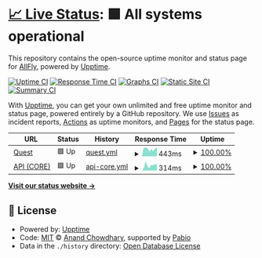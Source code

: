 # [📈 Live Status](https://status.quest.qa.allfly.io): <!--live status--> **🟩 All systems operational**

This repository contains the open-source uptime monitor and status page for [AllFly](allfly.io), powered by [Upptime](https://github.com/upptime/upptime).

[![Uptime CI](https://github.com/travelallfly/platform-upptime-qa/workflows/Uptime%20CI/badge.svg)](https://github.com/travelallfly/platform-upptime-qa/actions?query=workflow%3A%22Uptime+CI%22)
[![Response Time CI](https://github.com/travelallfly/platform-upptime-qa/workflows/Response%20Time%20CI/badge.svg)](https://github.com/travelallfly/platform-upptime-qa/actions?query=workflow%3A%22Response+Time+CI%22)
[![Graphs CI](https://github.com/travelallfly/platform-upptime-qa/workflows/Graphs%20CI/badge.svg)](https://github.com/travelallfly/platform-upptime-qa/actions?query=workflow%3A%22Graphs+CI%22)
[![Static Site CI](https://github.com/travelallfly/platform-upptime-qa/workflows/Static%20Site%20CI/badge.svg)](https://github.com/travelallfly/platform-upptime-qa/actions?query=workflow%3A%22Static+Site+CI%22)
[![Summary CI](https://github.com/travelallfly/platform-upptime-qa/workflows/Summary%20CI/badge.svg)](https://github.com/travelallfly/platform-upptime-qa/actions?query=workflow%3A%22Summary+CI%22)

With [Upptime](https://upptime.js.org), you can get your own unlimited and free uptime monitor and status page, powered entirely by a GitHub repository. We use [Issues](https://github.com/travelallfly/platform-upptime-qa/issues) as incident reports, [Actions](https://github.com/travelallfly/platform-upptime-qa/actions) as uptime monitors, and [Pages](https://status.quest.qa.allfly.io) for the status page.

<!--start: status pages-->
<!-- This summary is generated by Upptime (https://github.com/upptime/upptime) -->
<!-- Do not edit this manually, your changes will be overwritten -->
<!-- prettier-ignore -->
| URL | Status | History | Response Time | Uptime |
| --- | ------ | ------- | ------------- | ------ |
| <img alt="" src="https://icons.duckduckgo.com/ip3/quest.qa.allfly.io.ico" height="13"> [Quest](https://quest.qa.allfly.io) | 🟩 Up | [quest.yml](https://github.com/travelallfly/platform-upptime-qa/commits/HEAD/history/quest.yml) | <details><summary><img alt="Response time graph" src="./graphs/quest/response-time-week.png" height="20"> 443ms</summary><br><a href="https://status.quest.qa.allfly.io/history/quest"><img alt="Response time 463" src="https://img.shields.io/endpoint?url=https%3A%2F%2Fraw.githubusercontent.com%2Ftravelallfly%2Fplatform-upptime-qa%2FHEAD%2Fapi%2Fquest%2Fresponse-time.json"></a><br><a href="https://status.quest.qa.allfly.io/history/quest"><img alt="24-hour response time 541" src="https://img.shields.io/endpoint?url=https%3A%2F%2Fraw.githubusercontent.com%2Ftravelallfly%2Fplatform-upptime-qa%2FHEAD%2Fapi%2Fquest%2Fresponse-time-day.json"></a><br><a href="https://status.quest.qa.allfly.io/history/quest"><img alt="7-day response time 443" src="https://img.shields.io/endpoint?url=https%3A%2F%2Fraw.githubusercontent.com%2Ftravelallfly%2Fplatform-upptime-qa%2FHEAD%2Fapi%2Fquest%2Fresponse-time-week.json"></a><br><a href="https://status.quest.qa.allfly.io/history/quest"><img alt="30-day response time 463" src="https://img.shields.io/endpoint?url=https%3A%2F%2Fraw.githubusercontent.com%2Ftravelallfly%2Fplatform-upptime-qa%2FHEAD%2Fapi%2Fquest%2Fresponse-time-month.json"></a><br><a href="https://status.quest.qa.allfly.io/history/quest"><img alt="1-year response time 463" src="https://img.shields.io/endpoint?url=https%3A%2F%2Fraw.githubusercontent.com%2Ftravelallfly%2Fplatform-upptime-qa%2FHEAD%2Fapi%2Fquest%2Fresponse-time-year.json"></a></details> | <details><summary><a href="https://status.quest.qa.allfly.io/history/quest">100.00%</a></summary><a href="https://status.quest.qa.allfly.io/history/quest"><img alt="All-time uptime 99.97%" src="https://img.shields.io/endpoint?url=https%3A%2F%2Fraw.githubusercontent.com%2Ftravelallfly%2Fplatform-upptime-qa%2FHEAD%2Fapi%2Fquest%2Fuptime.json"></a><br><a href="https://status.quest.qa.allfly.io/history/quest"><img alt="24-hour uptime 100.00%" src="https://img.shields.io/endpoint?url=https%3A%2F%2Fraw.githubusercontent.com%2Ftravelallfly%2Fplatform-upptime-qa%2FHEAD%2Fapi%2Fquest%2Fuptime-day.json"></a><br><a href="https://status.quest.qa.allfly.io/history/quest"><img alt="7-day uptime 100.00%" src="https://img.shields.io/endpoint?url=https%3A%2F%2Fraw.githubusercontent.com%2Ftravelallfly%2Fplatform-upptime-qa%2FHEAD%2Fapi%2Fquest%2Fuptime-week.json"></a><br><a href="https://status.quest.qa.allfly.io/history/quest"><img alt="30-day uptime 99.97%" src="https://img.shields.io/endpoint?url=https%3A%2F%2Fraw.githubusercontent.com%2Ftravelallfly%2Fplatform-upptime-qa%2FHEAD%2Fapi%2Fquest%2Fuptime-month.json"></a><br><a href="https://status.quest.qa.allfly.io/history/quest"><img alt="1-year uptime 99.97%" src="https://img.shields.io/endpoint?url=https%3A%2F%2Fraw.githubusercontent.com%2Ftravelallfly%2Fplatform-upptime-qa%2FHEAD%2Fapi%2Fquest%2Fuptime-year.json"></a></details>
| <img alt="" src="https://icons.duckduckgo.com/ip3/api.quest.qa.allfly.io.ico" height="13"> [API (CORE)](https://api.quest.qa.allfly.io/info) | 🟩 Up | [api-core.yml](https://github.com/travelallfly/platform-upptime-qa/commits/HEAD/history/api-core.yml) | <details><summary><img alt="Response time graph" src="./graphs/api-core/response-time-week.png" height="20"> 314ms</summary><br><a href="https://status.quest.qa.allfly.io/history/api-core"><img alt="Response time 284" src="https://img.shields.io/endpoint?url=https%3A%2F%2Fraw.githubusercontent.com%2Ftravelallfly%2Fplatform-upptime-qa%2FHEAD%2Fapi%2Fapi-core%2Fresponse-time.json"></a><br><a href="https://status.quest.qa.allfly.io/history/api-core"><img alt="24-hour response time 418" src="https://img.shields.io/endpoint?url=https%3A%2F%2Fraw.githubusercontent.com%2Ftravelallfly%2Fplatform-upptime-qa%2FHEAD%2Fapi%2Fapi-core%2Fresponse-time-day.json"></a><br><a href="https://status.quest.qa.allfly.io/history/api-core"><img alt="7-day response time 314" src="https://img.shields.io/endpoint?url=https%3A%2F%2Fraw.githubusercontent.com%2Ftravelallfly%2Fplatform-upptime-qa%2FHEAD%2Fapi%2Fapi-core%2Fresponse-time-week.json"></a><br><a href="https://status.quest.qa.allfly.io/history/api-core"><img alt="30-day response time 284" src="https://img.shields.io/endpoint?url=https%3A%2F%2Fraw.githubusercontent.com%2Ftravelallfly%2Fplatform-upptime-qa%2FHEAD%2Fapi%2Fapi-core%2Fresponse-time-month.json"></a><br><a href="https://status.quest.qa.allfly.io/history/api-core"><img alt="1-year response time 284" src="https://img.shields.io/endpoint?url=https%3A%2F%2Fraw.githubusercontent.com%2Ftravelallfly%2Fplatform-upptime-qa%2FHEAD%2Fapi%2Fapi-core%2Fresponse-time-year.json"></a></details> | <details><summary><a href="https://status.quest.qa.allfly.io/history/api-core">100.00%</a></summary><a href="https://status.quest.qa.allfly.io/history/api-core"><img alt="All-time uptime 99.98%" src="https://img.shields.io/endpoint?url=https%3A%2F%2Fraw.githubusercontent.com%2Ftravelallfly%2Fplatform-upptime-qa%2FHEAD%2Fapi%2Fapi-core%2Fuptime.json"></a><br><a href="https://status.quest.qa.allfly.io/history/api-core"><img alt="24-hour uptime 100.00%" src="https://img.shields.io/endpoint?url=https%3A%2F%2Fraw.githubusercontent.com%2Ftravelallfly%2Fplatform-upptime-qa%2FHEAD%2Fapi%2Fapi-core%2Fuptime-day.json"></a><br><a href="https://status.quest.qa.allfly.io/history/api-core"><img alt="7-day uptime 100.00%" src="https://img.shields.io/endpoint?url=https%3A%2F%2Fraw.githubusercontent.com%2Ftravelallfly%2Fplatform-upptime-qa%2FHEAD%2Fapi%2Fapi-core%2Fuptime-week.json"></a><br><a href="https://status.quest.qa.allfly.io/history/api-core"><img alt="30-day uptime 99.98%" src="https://img.shields.io/endpoint?url=https%3A%2F%2Fraw.githubusercontent.com%2Ftravelallfly%2Fplatform-upptime-qa%2FHEAD%2Fapi%2Fapi-core%2Fuptime-month.json"></a><br><a href="https://status.quest.qa.allfly.io/history/api-core"><img alt="1-year uptime 99.98%" src="https://img.shields.io/endpoint?url=https%3A%2F%2Fraw.githubusercontent.com%2Ftravelallfly%2Fplatform-upptime-qa%2FHEAD%2Fapi%2Fapi-core%2Fuptime-year.json"></a></details>

<!--end: status pages-->

[**Visit our status website →**](https://status.quest.qa.allfly.io)

## 📄 License

- Powered by: [Upptime](https://github.com/upptime/upptime)
- Code: [MIT](./LICENSE) © [Anand Chowdhary](https://anandchowdhary.com), supported by [Pabio](https://pabio.com)
- Data in the `./history` directory: [Open Database License](https://opendatacommons.org/licenses/odbl/1-0/)
